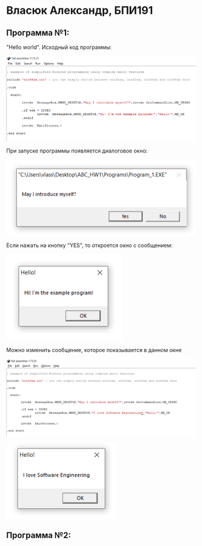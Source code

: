 # Власюк Александр, БПИ191

## Программа №1:

"Hello world". Исходный код программы: 

![](./Screenshots/Screenshot_1.png )

При запуске программы появляется диалоговое окно: 

![](./Screenshots/Screenshot_2.png )

Если нажать на кнопку "YES", то откроется окно с сообщением:

![](./Screenshots/Screenshot_3.png )

Можно изменить сообщение, которое показываетcя в данном окне

![](./Screenshots/Screenshot_4.png )

![](./Screenshots/Screenshot_5.png )

## Программа №2:


